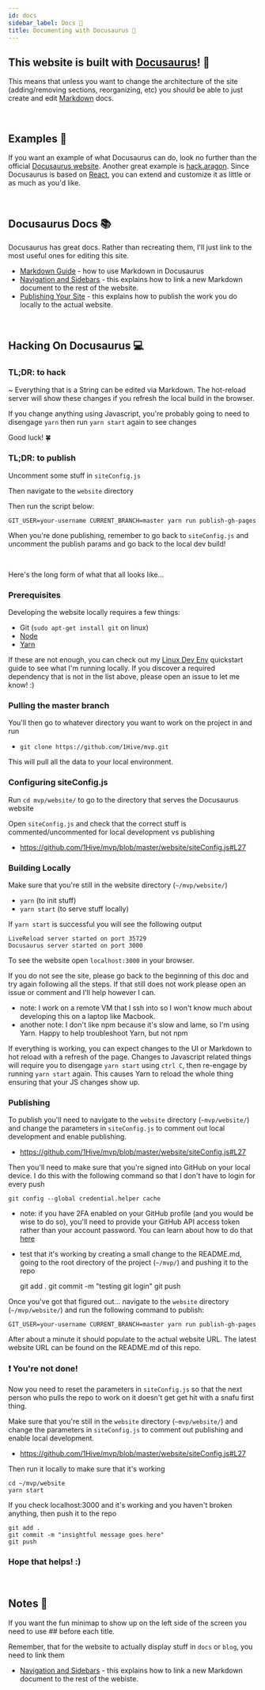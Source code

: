 ```yaml
---
id: docs 
sidebar_label: Docs 🦕  
title: Documenting with Docusaurus 🦕
---
```


## This website is built with [Docusaurus](https://docusaurus.io)! 🦕

This means that unless you want to change the architecture of the site (adding/removing sections, reorganizing, etc) you should be able to just create and edit [Markdown](https://guides.github.com/features/mastering-markdown/) docs. 

<br>

## Examples 👀

If you want an example of what Docusaurus can do, look no further than the official [Docusaurus website](https://docusaurus.io/). Another great example is [hack.aragon](https://hack.aragon.org/). Since Docusaurus is based on [React](https://reactjs.org), you can extend and customize it as little or as much as you'd like. 

<br>

## Docusaurus Docs 📚

Docusaurus has great docs. Rather than recreating them, I'll just link to the most useful ones for editing this site.
- [Markdown Guide](https://docusaurus.io/docs/en/doc-markdown) - how to use Markdown in Docusaurus
- [Navigation and Sidebars](https://docusaurus.io/docs/en/navigation) - this explains how to link a new Markdown document to the rest of the website.
- [Publishing Your Site](https://docusaurus.io/docs/en/publishing) - this explains how to publish the work you do locally to the actual website.

<br>

## Hacking On Docusaurus 💻


### TL;DR: to hack

~ Everything that is a String can be edited via Markdown. The hot-reload server will show these changes if you refresh the local build in the browser.

If you change anything using Javascript, you're probably going to need to disengage `yarn` then run `yarn start` again to see changes

Good luck! 🍀


### TL;DR: to publish

Uncomment some stuff in `siteConfig.js`

Then navigate to the `website` directory

Then run the script below:

`GIT_USER=your-username CURRENT_BRANCH=master yarn run publish-gh-pages`

When you're done publishing, remember to go back to `siteConfig.js` and uncomment the publish params and go back to the local dev build!

<br>

Here's the long form of what that all looks like...

### Prerequisites

Developing the website locally requires a few things:
- Git (`sudo apt-get install git` on linux)
- [Node](https://nodejs.org/en/)
- [Yarn](https://yarnpkg.com/en/)

If these are not enough, you can check out my [Linux Dev Env](https://github.com/burrrata/linux-dev-env) quickstart guide to see what I'm running locally. If you discover a required dependency that is not in the list above, please open an issue to let me know! :)

### Pulling the master branch

You'll then go to whatever directory you want to work on the project in and run
- `git clone https://github.com/1Hive/mvp.git`

This will pull all the data to your local environment.

### Configuring siteConfig.js

Run `cd mvp/website/` to go to the directory that serves the Docusaurus website

Open `siteConfig.js` and check that the correct stuff is commented/uncommented for local development vs publishing
- https://github.com/1Hive/mvp/blob/master/website/siteConfig.js#L27

### Building Locally

Make sure that you're still in the website directory (`~/mvp/website/`)
- `yarn` (to init stuff)
- `yarn start` (to serve stuff locally)

If `yarn start` is successful you will see the following output

    LiveReload server started on port 35729
    Docusaurus server started on port 3000

To see the website open `localhost:3000` in your browser.

If you do not see the site, please go back to the beginning of this doc and try again following all the steps. If that still does not work please open an issue or comment and I'll help however I can.
- note: I work on a remote VM that I ssh into so I won't know much about developing this on a laptop like Macbook.
- another note: I don't like npm because it's slow and lame, so I'm using Yarn. Happy to help troubleshoot Yarn, but not npm

If everything is working, you can expect changes to the UI or Markdown to hot reload with a refresh of the page. Changes to Javascript related things will require you to disengage `yarn start` using `ctrl C`, then re-engage by running `yarn start` again. This causes Yarn to reload the whole thing ensuring that your JS changes show up.

### Publishing

To publish you'll need to navigate to the `website` directory (`~mvp/website/`) and change the parameters in `siteConfig.js` to comment out local development and enable publishing.
- https://github.com/1Hive/mvp/blob/master/website/siteConfig.js#L27

Then you'll need to make sure that you're signed into GitHub on your local device. I do this with the following command so that I don't have to login for every push

`git config --global credential.helper cache`

- note: if you have 2FA enabled on your GitHub profile (and you would be wise to do so), you'll need to provide your GitHub API access token rather than your account password. You can learn about how to do that [here](https://help.github.com/en/articles/creating-a-personal-access-token-for-the-command-line)
- test that it's working by creating a small change to the README.md, going to the root directory of the project (`~/mvp/`) and pushing it to the repo

    git add .
    git commit -m "testing git login"
    git push

Once you've got that figured out... navigate to the `website` directory (`~/mvp/website/`) and run the following command to publish:

`GIT_USER=your-username CURRENT_BRANCH=master yarn run publish-gh-pages`

After about a minute it should populate to the actual website URL. The latest website URL can be found on the README.md of this repo.

### ❗ You're not done!

Now you need to reset the parameters in `siteConfig.js` so that the next person who pulls the repo to work on it doesn't get get hit with a snafu first thing.

Make sure that you're still in the `website` directory (`~mvp/website/`) and change the parameters in `siteConfig.js` to comment out publishing and enable local development.
- https://github.com/1Hive/mvp/blob/master/website/siteConfig.js#L27

Then run it locally to make sure that it's working

    cd ~/mvp/website
    yarn start

If you check localhost:3000 and it's working and you haven't broken anything, then push it to the repo

    git add .
    git commit -m "insightful message goes here"
    git push

### Hope that helps! :)

<br>

## Notes 📝

If you want the fun minimap to show up on the left side of the screen you need to use \#\# before each title.

Remember, that for the website to actually display stuff in `docs` or `blog`, you need to link them
- [Navigation and Sidebars](https://docusaurus.io/docs/en/navigation) - this explains how to link a new Markdown document to the rest of the webiste.

<br>



